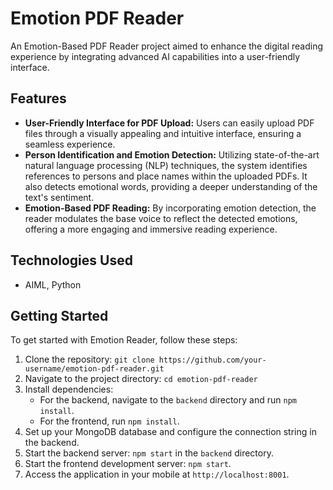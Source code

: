 # Emotion PDF Reader

An Emotion-Based PDF Reader project aimed to enhance the digital reading experience by integrating advanced AI capabilities into a user-friendly interface. 

## Features

- **User-Friendly Interface for PDF Upload:** Users can easily upload PDF files through a visually appealing and intuitive interface, ensuring a seamless experience.
- **Person Identification and Emotion Detection:** Utilizing state-of-the-art natural language processing (NLP) techniques, the system identifies references to persons and place names within the uploaded PDFs. It also detects emotional words, providing a deeper understanding of the text's sentiment.
- **Emotion-Based PDF Reading:** By incorporating emotion detection, the reader modulates the base voice to reflect the detected emotions, offering a more engaging and immersive reading experience.

## Technologies Used

- AIML, Python

## Getting Started

To get started with Emotion Reader, follow these steps:

1. Clone the repository: `git clone https://github.com/your-username/emotion-pdf-reader.git`
2. Navigate to the project directory: `cd emotion-pdf-reader`
3. Install dependencies:
   - For the backend, navigate to the `backend` directory and run `npm install`.
   - For the frontend, run `npm install`.
4. Set up your MongoDB database and configure the connection string in the backend.
5. Start the backend server: `npm start` in the `backend` directory.
6. Start the frontend development server: `npm start`.
7. Access the application in your mobile at `http://localhost:8001`.
